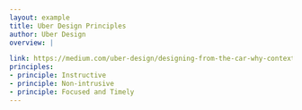 ```yaml
---
layout: example
title: Uber Design Principles
author: Uber Design
overview: |

link: https://medium.com/uber-design/designing-from-the-car-why-context-matters-a5e03fa2b744
principles:
- principle: Instructive
- principle: Non-intrusive
- principle: Focused and Timely
---
```


